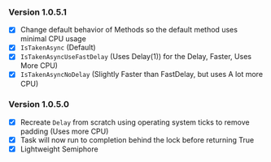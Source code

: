 ### Version 1.0.5.1
- [x] Change default behavior of Methods so the default method uses minimal CPU usage
- [x] `IsTakenAsync` (Default)
- [x] `IsTakenAsyncUseFastDelay` (Uses Delay(1)) for the Delay, Faster, Uses More CPU)
- [x] `IsTakenAsyncNoDelay` (Slightly Faster than FastDelay, but uses A lot more CPU)

### Version 1.0.5.0
- [x] Recreate `Delay` from scratch using operating system ticks to remove padding (Uses more CPU)
- [x] Task will now run to completion behind the lock before returning True
- [x] Lightweight Semiphore

